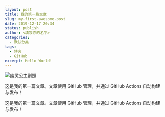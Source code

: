 ```yaml
---
layout: post
title: 我的第一篇文章
slug: my-first-awesome-post
date: 2019-12-17 20:34
status: publish
author: <填写你的名字>
categories: 
  - 默认分类
tags: 
  - 博客
  - GitHub
excerpt: Hello World!
---
```

![幽灵公主剧照](./images/Mononoke_Hime.jpg)

这是我的第一篇文章。文章使用 GitHub 管理，并通过 GitHub Actions 自动构建与发布！

这是我的第一篇文章。文章使用 GitHub 管理，并通过 GitHub Actions 自动构建与发布！

